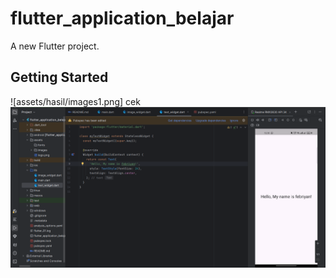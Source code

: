 # flutter_application_belajar

A new Flutter project.

## Getting Started

![assets/hasil/images1.png]
cek
![alt text](assets/hasil/images2.png)